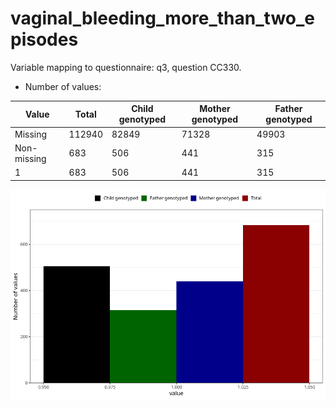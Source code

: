 # vaginal_bleeding_more_than_two_episodes
Variable mapping to questionnaire: q3, question CC330.
- Number of values:

| Value | Total | Child genotyped | Mother genotyped | Father genotyped |
| ----- | ----- | --------------- | ---------------- | ---------------- |
| Missing | 112940 | 82849 | 71328 | 49903 |
| Non-missing | 683 | 506 | 441 | 315 |
| 1 | 683 | 506 | 441 | 315 |



![](vaginal_bleeding_more_than_two_episodes_n.png)



